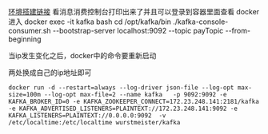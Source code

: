 [环境搭建链接](https://blog.csdn.net/qq_34446716/article/details/111880354)
看消息消费控制台打印出来了并且可以登录到容器里面查看
docker 进入 
docker exec -it kafka bash
cd /opt/kafka/bin
./kafka-console-consumer.sh --bootstrap-server localhost:9092 --topic payTopic  --from-beginning

当ip发生变化之后，docker中的命令要重新启动


两处换成自己的ip地址即可
```shell script
docker run -d --restart=always --log-driver json-file --log-opt max-size=100m --log-opt max-file=2 --name kafka   -p 9092:9092 -e KAFKA_BROKER_ID=0 -e KAFKA_ZOOKEEPER_CONNECT=172.23.248.141:2181/kafka   -e KAFKA_ADVERTISED_LISTENERS=PLAINTEXT://172.23.248.141:9092 -e KAFKA_LISTENERS=PLAINTEXT://0.0.0.0:9092  -v /etc/localtime:/etc/localtime wurstmeister/kafka
```